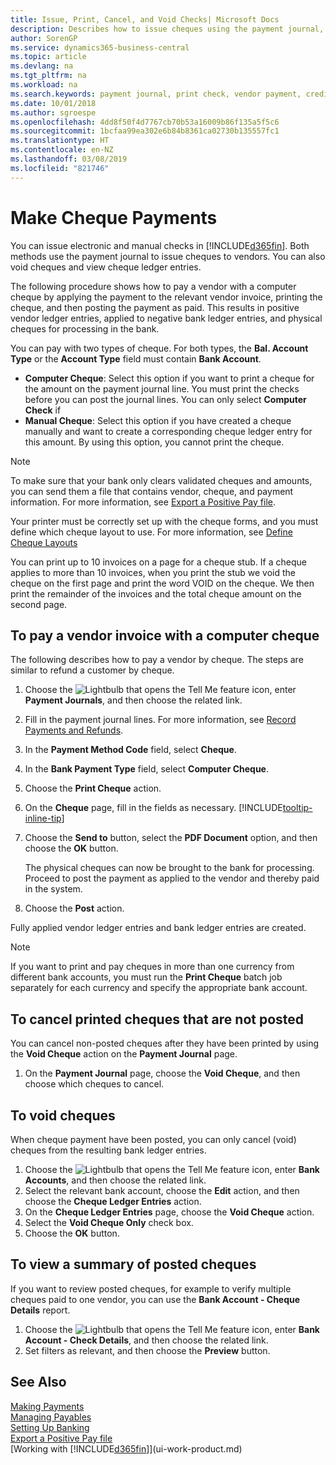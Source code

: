 ```yaml
---
title: Issue, Print, Cancel, and Void Checks| Microsoft Docs
description: Describes how to issue cheques using the payment journal, print cheques, and void or view cheque ledger entries in Business Central.
author: SorenGP
ms.service: dynamics365-business-central
ms.topic: article
ms.devlang: na
ms.tgt_pltfrm: na
ms.workload: na
ms.search.keywords: payment journal, print check, vendor payment, creditor, debt, balance due, AP
ms.date: 10/01/2018
ms.author: sgroespe
ms.openlocfilehash: 4dd8f50f4d7767cb70b53a16009b86f135a5f5c6
ms.sourcegitcommit: 1bcfaa99ea302e6b84b8361ca02730b135557fc1
ms.translationtype: HT
ms.contentlocale: en-NZ
ms.lasthandoff: 03/08/2019
ms.locfileid: "821746"
---
```

# <a name="make-check-payments"></a>Make Cheque Payments
You can issue electronic and manual checks in [!INCLUDE[d365fin](includes/d365fin_md.md)]. Both methods use the payment journal to issue cheques to vendors. You can also void cheques and view cheque ledger entries.

The following procedure shows how to pay a vendor with a computer cheque by applying the payment to the relevant vendor invoice, printing the cheque, and then posting the payment as paid. This results in positive vendor ledger entries, applied to negative bank ledger entries, and physical cheques for processing in the bank.

You can pay with two types of cheque. For both types, the **Bal. Account Type** or the **Account Type** field must contain **Bank Account**.

- **Computer Cheque**: Select this option if you want to print a cheque for the amount on the payment journal line. You must print the checks before you can post the journal lines. You can only select **Computer Check** if
- **Manual Cheque**: Select this option if you have created a cheque manually and want to create a corresponding cheque ledger entry for this amount. By using this option, you cannot print the cheque.

> [!NOTE]  
> To make sure that your bank only clears validated cheques and amounts, you can send them a file that contains vendor, cheque, and payment information. For more information, see [Export a Positive Pay file](finance-how-positive-pay.md).

Your printer must be correctly set up with the cheque forms, and you must define which cheque layout to use. For more information, see [Define Cheque Layouts](finance-how-define-check-layouts.md)

You can print up to 10 invoices on a page for a cheque stub. If a cheque applies to more than 10 invoices, when you print the stub we void the cheque on the first page and print the word VOID on the cheque. We then print the remainder of the invoices and the total cheque amount on the second page. 

## <a name="to-pay-a-vendor-invoice-with-a-computer-check"></a>To pay a vendor invoice with a computer cheque
The following describes how to pay a vendor by cheque. The steps are similar to refund a customer by cheque.

1. Choose the ![Lightbulb that opens the Tell Me feature](media/ui-search/search_small.png "Tell me what you want to do") icon, enter **Payment Journals**, and then choose the related link.
2. Fill in the payment journal lines. For more information, see [Record Payments and Refunds](payables-how-post-payments-refunds.md).
3. In the **Payment Method Code** field, select **Cheque**.
4. In the **Bank Payment Type** field, select **Computer Cheque**.
5. Choose the **Print Cheque** action.
6. On the **Cheque** page, fill in the fields as necessary. [!INCLUDE[tooltip-inline-tip](includes/tooltip-inline-tip_md.md)]
7. Choose the **Send to** button, select the **PDF Document** option, and then choose the **OK** button.

    The physical cheques can now be brought to the bank for processing. Proceed to post the payment as applied to the vendor and thereby paid in the system.
8. Choose the **Post** action.

Fully applied vendor ledger entries and bank ledger entries are created.

> [!NOTE]  
> If you want to print and pay cheques in more than one currency from different bank accounts, you must run the **Print Cheque** batch job separately for each currency and specify the appropriate bank account.

## <a name="to-cancel-printed-checks-that-are-not-posted"></a>To cancel printed cheques that are not posted
You can cancel non-posted cheques after they have been printed by using the **Void Cheque** action on the **Payment Journal** page.

1. On the **Payment Journal** page, choose the **Void Cheque**, and then choose which cheques to cancel.

## <a name="to-void-checks"></a>To void cheques
When cheque payment have been posted, you can only cancel (void) cheques from the resulting bank ledger entries.

1. Choose the ![Lightbulb that opens the Tell Me feature](media/ui-search/search_small.png "Tell me what you want to do") icon, enter **Bank Accounts**, and then choose the related link.
2. Select the relevant bank account, choose the **Edit** action, and then choose the **Cheque Ledger Entries** action.
3. On the **Cheque Ledger Entries** page, choose the **Void Cheque** action.
4. Select the **Void Cheque Only** check box.
5. Choose the **OK** button.

## <a name="to-view-a-summary-of-posted-checks"></a>To view a summary of posted cheques
If you want to review posted cheques, for example to verify multiple cheques paid to one vendor, you can use the **Bank Account - Cheque Details** report.
1. Choose the ![Lightbulb that opens the Tell Me feature](media/ui-search/search_small.png "Tell me what you want to do") icon, enter **Bank Account - Check Details**, and then choose the related link.
2. Set filters as relevant, and then choose the **Preview** button.

## <a name="see-also"></a>See Also
[Making Payments](payables-make-payments.md)  
[Managing Payables](payables-manage-payables.md)  
[Setting Up Banking](bank-setup-banking.md)  
[Export a Positive Pay file](finance-how-positive-pay.md)  
[Working with [!INCLUDE[d365fin](includes/d365fin_md.md)]](ui-work-product.md)  
